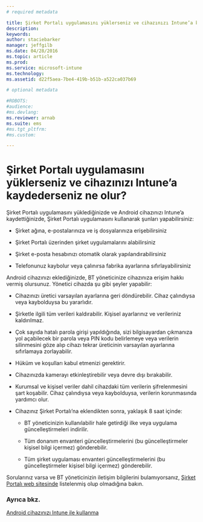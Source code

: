 ```yaml
---
# required metadata

title: Şirket Portalı uygulamasını yüklerseniz ve cihazınızı Intune’a kaydederseniz ne olur? | Microsoft Intune
description:
keywords:
author: staciebarker
manager: jeffgilb
ms.date: 04/28/2016
ms.topic: article
ms.prod:
ms.service: microsoft-intune
ms.technology:
ms.assetid: d22f5aea-7be4-419b-b51b-a522ca037b69

# optional metadata

#ROBOTS:
#audience:
#ms.devlang:
ms.reviewer: arnab
ms.suite: ems
#ms.tgt_pltfrm:
#ms.custom:

---
```



# Şirket Portalı uygulamasını yüklerseniz ve cihazınızı Intune’a kaydederseniz ne olur?

Şirket Portalı uygulamasını yüklediğinizde ve Android cihazınızı Intune’a kaydettiğinizde, Şirket Portalı uygulamasını kullanarak şunları yapabilirsiniz:

-   Şirket ağına, e-postalarınıza ve iş dosyalarınıza erişebilirsiniz

-   Şirket Portalı üzerinden şirket uygulamalarını alabilirsiniz

-   Şirket e-posta hesabınızı otomatik olarak yapılandırabilirsiniz

-   Telefonunuz kaybolur veya çalınırsa fabrika ayarlarına sıfırlayabilirsiniz

Android cihazınızı eklediğinizde, BT yöneticinize cihazınıza erişim hakkı vermiş olursunuz. Yönetici cihazda şu gibi şeyler yapabilir:

-   Cihazınızı üretici varsayılan ayarlarına geri döndürebilir. Cihaz çalındıysa veya kaybolduysa bu yararlıdır.

-   Şirketle ilgili tüm verileri kaldırabilir. Kişisel ayarlarınız ve verileriniz kaldırılmaz.

-   Çok sayıda hatalı parola girişi yapıldığında, sizi bilgisayardan çıkmanıza yol açabilecek bir parola veya PIN kodu belirlemeye veya verilerin silinmesini göze alıp cihazı tekrar üreticinin varsayılan ayarlarına sıfırlamaya zorlayabilir.

-   Hüküm ve koşulları kabul etmenizi gerektirir.

-   Cihazınızda kamerayı etkinleştirebilir veya devre dışı bırakabilir.

-   Kurumsal ve kişisel veriler dahil cihazdaki tüm verilerin şifrelenmesini şart koşabilir. Cihaz çalındıysa veya kaybolduysa, verilerin korunmasında yardımcı olur.

-   Cihazınız Şirket Portalı’na eklendikten sonra, yaklaşık 8 saat içinde:

    -   BT yöneticinizin kullanılabilir hale getirdiği ilke veya uygulama güncelleştirmeleri indirilir.

    -   Tüm donanım envanteri güncelleştirmelerini (bu güncelleştirmeler kişisel bilgi içermez) gönderebilir.

    -   Tüm şirket uygulaması envanteri güncelleştirmelerini (bu güncelleştirmeler kişisel bilgi içermez) gönderebilir.

Sorularınız varsa ve BT yöneticinizin iletişim bilgilerini bulamıyorsanız, [Şirket Portalı web sitesinde](http://portal.manage.microsoft.com) listelenmiş olup olmadığına bakın.

### Ayrıca bkz.
[Android cihazınızı Intune ile kullanma](using-your-android-device-with-intune.md)

<!--HONumber=Jun16_HO1-->


